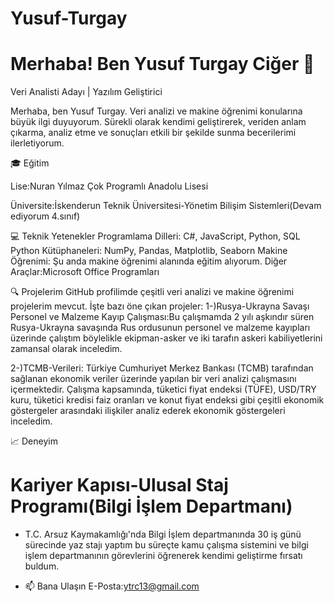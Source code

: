 # Yusuf-Turgay
# Merhaba! Ben Yusuf Turgay Ciğer 👋

Veri Analisti Adayı | Yazılım Geliştirici

Merhaba, ben Yusuf Turgay. Veri analizi ve makine öğrenimi konularına büyük ilgi duyuyorum. Sürekli olarak kendimi geliştirerek, veriden anlam çıkarma, analiz etme ve sonuçları etkili bir şekilde sunma becerilerimi ilerletiyorum.

🎓 Eğitim

Lise:Nuran Yılmaz Çok Programlı Anadolu Lisesi

Üniversite:İskenderun Teknik Üniversitesi-Yönetim Bilişim Sistemleri(Devam ediyorum 4.sınıf)


💻 Teknik Yetenekler
Programlama Dilleri: C#, JavaScript, Python, SQL
Python Kütüphaneleri: NumPy, Pandas, Matplotlib, Seaborn
Makine Öğrenimi: Şu anda makine öğrenimi alanında eğitim alıyorum.
Diğer Araçlar:Microsoft Office Programları

🔍 Projelerim
GitHub profilimde çeşitli veri analizi ve makine öğrenimi projelerim mevcut. İşte bazı öne çıkan projeler:
1-)Rusya-Ukrayna Savaşı Personel ve Malzeme Kayıp Çalışması:Bu çalışmamda 2 yılı aşkındır süren Rusya-Ukrayna savaşında Rus ordusunun personel ve malzeme kayıpları üzerinde çalıştım böylelikle ekipman-asker ve iki tarafın askeri kabiliyetlerini zamansal olarak inceledim.

2-)TCMB-Verileri: Türkiye Cumhuriyet Merkez Bankası (TCMB) tarafından sağlanan ekonomik veriler üzerinde yapılan bir veri analizi çalışmasını içermektedir. Çalışma kapsamında, tüketici fiyat endeksi (TÜFE), USD/TRY kuru, tüketici kredisi faiz oranları ve konut fiyat endeksi gibi çeşitli ekonomik göstergeler arasındaki ilişkiler analiz ederek ekonomik göstergeleri inceledim.

📈 Deneyim
# Kariyer Kapısı-Ulusal Staj Programı(Bilgi İşlem Departmanı)
* T.C. Arsuz Kaymakamlığı'nda Bilgi İşlem departmanında 30 iş günü sürecinde yaz stajı yaptım bu süreçte kamu çalışma sistemini ve bilgi işlem departmanının görevlerini öğrenerek kendimi geliştirme fırsatı buldum.

* 📫 Bana Ulaşın
  E-Posta:ytrc13@gmail.com

